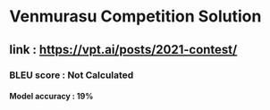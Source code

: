 # Venmurasu Competition Solution
## link : https://vpt.ai/posts/2021-contest/
### BLEU score : Not Calculated
#### Model accuracy : 19%
